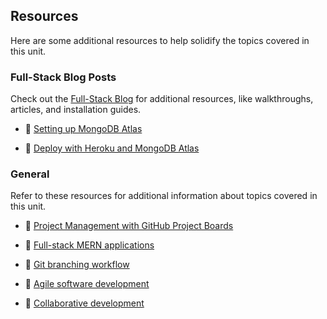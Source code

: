 ## Resources

Here are some additional resources to help solidify the topics covered in this unit.

### Full-Stack Blog Posts

Check out the [Full-Stack Blog](https://coding-boot-camp.github.io/full-stack/) for additional resources, like walkthroughs, articles, and installation guides.

* 📖 [Setting up MongoDB Atlas](https://coding-boot-camp.github.io/full-stack/mongodb/how-to-set-up-mongodb-atlas)

* 📖 [Deploy with Heroku and MongoDB Atlas](https://coding-boot-camp.github.io/full-stack/mongodb/deploy-with-heroku-and-mongodb-atlas)

### General

Refer to these resources for additional information about topics covered in this unit.

* 📖 [Project Management with GitHub Project Boards](https://docs.github.com/en/github/managing-your-work-on-github/about-project-boards)

* 📖 [Full-stack MERN applications](https://www.mongodb.com/mern-stack)

* 📖 [Git branching workflow](https://git-scm.com/book/en/v2/Git-Branching-Branching-Workflows)

* 📖 [Agile software development](https://en.wikipedia.org/wiki/Agile_software_development)

* 📖 [Collaborative development](https://resources.github.com/whitepapers/Best-practices-collaborative-software-development/)
